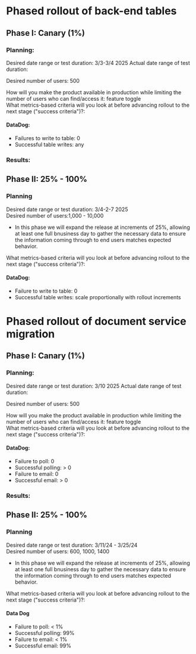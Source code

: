 # Phased rollout of back-end tables
## Phase I: Canary (1%)
### Planning: 
Desired date range or test duration: 3/3-3/4 2025 
Actual date range of test duration:  

Desired number of users: 500  

How will you make the product available in production while limiting the number of users who can find/access it: feature toggle  
What metrics-based criteria will you look at before advancing rollout to the next stage ("success criteria")?:  
#### DataDog:
- Failures to write to table: 0
- Successful table writes: any

### Results:  

## Phase II: 25% - 100%
### Planning 
Desired date range or test duration: 3/4-2-7 2025  
Desired number of users:1,000 - 10,000
- In this phase we will expand the release at increments of 25%, allowing at least one full bnusiness day to gather the necessary data to ensure the information coming through to end users matches expected behavior.

What metrics-based criteria will you look at before advancing rollout to the next stage ("success criteria")?:  

#### DataDog:
- Failure to write to table: 0
- Successful table writes: scale proportionally with rollout increments

# Phased rollout of document service migration
## Phase I: Canary (1%)
### Planning: 
Desired date range or test duration: 3/10 2025
Actual date range of test duration: 

Desired number of users: 500  

How will you make the product available in production while limiting the number of users who can find/access it: feature toggle  
What metrics-based criteria will you look at before advancing rollout to the next stage ("success criteria")?:  

#### DataDog:
     
- Failure to poll: 0
- Successful polling: > 0
- Failure to email: 0
- Successful email: > 0

### Results:  


## Phase II: 25% - 100%
### Planning 
Desired date range or test duration: 3/11/24 - 3/25/24  
Desired number of users: 600, 1000, 1400
- In this phase we will expand the release at increments of 25%, allowing at least one full bnusiness day to gather the necessary data to ensure the information coming through to end users matches expected behavior.

What metrics-based criteria will you look at before advancing rollout to the next stage ("success criteria")?:  
#### Data Dog

- Failure to poll: < 1% 
- Successful polling: 99%
- Failure to email: < 1%
- Successful email: 99%
